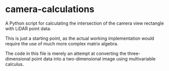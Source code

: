 # camera-calculations
A Python script for calculating the intersection of the camera view rectangle with LiDAR point data.

This is just a starting point, as the actual working implementation would require the use of much more complex matrix algebra.

The code in this file is merely an attempt at converting the three-dimensional point data into a two-dimensional image using multivariable calculus.

